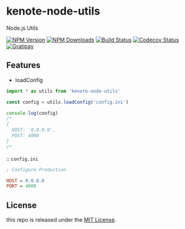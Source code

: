# kenote-node-utils

Node.js Utils

[![NPM Version][npm-image]][npm-url]
[![NPM Downloads][downloads-image]][downloads-url]
[![Build Status][travis-image]][travis-url]
[![Codecov Status][codecov-image]][codecov-url]
[![Gratipay][licensed-image]][licensed-url]

[npm-image]: https://img.shields.io/npm/v/kenote-node-utils.svg
[npm-url]: https://www.npmjs.org/package/kenote-node-utils
[downloads-image]: https://img.shields.io/npm/dm/kenote-node-utils.svg
[downloads-url]: https://npmjs.org/package/kenote-node-utils
[travis-image]: https://api.travis-ci.com/kenote/kenote-node-utils.svg?branch=master
[travis-url]: https://travis-ci.com/kenote/kenote-node-utils
[codecov-image]: https://img.shields.io/codecov/c/github/kenote/kenote-node-utils/master.svg
[codecov-url]:   https://codecov.io/github/kenote/kenote-node-utils?branch=master
[licensed-image]: https://img.shields.io/badge/license-MIT-blue.svg
[licensed-url]: https://github.com/kenote/kenote-node-utils/blob/master/LICENSE

## Features

- loadConfig

```js
import * as utils from 'kenote-node-utils'

const config = utils.loadConfig('config.ini')

console.log(config)
/*
{
  HOST: '0.0.0.0',
  POST: 4000
}
/*
```

:: `config.ini`

```ini
; Configure Production

HOST = 0.0.0.0
PORT = 4000
```

## License

this repo is released under the [MIT License](https://github.com/kenote/kenote-node-utils/blob/master/LICENSE).